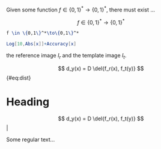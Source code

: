 
Given some function $f \in \{0,1\}^*\to\{0,1\}^*$, there must exist ...

$$
f \in \{0,1\}^*\to\{0,1\}^*
$$

```latex
f \in \{0,1\}^*\to\{0,1\}^*
```

```mathematica
Log[10,Abs[x]]+Accuracy[x]
```

the reference image $I_r$ and the template image $I_t$.

$$
d_y(x) = D \del{f_r(x), f_t(y)}
$$ {#eq:dist}

# Heading

$$
d_y(x) = D \del{f_r(x), f_t(y)}
$$ |

Some regular text...
